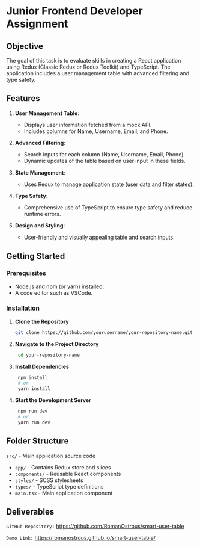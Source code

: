 # Junior Frontend Developer Assignment

## Objective

The goal of this task is to evaluate skills in creating a React application using Redux (Classic Redux or Redux Toolkit) and TypeScript. The application includes a user management table with advanced filtering and type safety.

## Features

1. **User Management Table**:

   - Displays user information fetched from a mock API.
   - Includes columns for Name, Username, Email, and Phone.

2. **Advanced Filtering**:

   - Search inputs for each column (Name, Username, Email, Phone).
   - Dynamic updates of the table based on user input in these fields.

3. **State Management**:

   - Uses Redux to manage application state (user data and filter states).

4. **Type Safety**:

   - Comprehensive use of TypeScript to ensure type safety and reduce runtime errors.

5. **Design and Styling**:
   - User-friendly and visually appealing table and search inputs.

## Getting Started

### Prerequisites

- Node.js and npm (or yarn) installed.
- A code editor such as VSCode.

### Installation

1. **Clone the Repository**

   ```bash
   git clone https://github.com/yourusername/your-repository-name.git
   ```

2. **Navigate to the Project Directory**

   ```bash
    cd your-repository-name
   ```

3. **Install Dependencies**

   ```bash
    npm install
    # or
    yarn install
   ```

4. **Start the Development Server**

   ```bash
    npm run dev
    # or
    yarn run dev
   ```

## Folder Structure

`src/` - Main application source code

- `app/` - Contains Redux store and slices
- `components/` - Reusable React components
- `styles/` - SCSS stylesheets
- `types/` - TypeScript type definitions
- `main.tsx` - Main application component

## Deliverables
  `GitHub Repository:` https://github.com/RomanOstrous/smart-user-table
  
  `Demo Link:` https://romanostrous.github.io/smart-user-table/